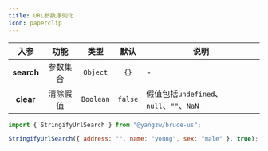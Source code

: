 ```yaml
---
title: URL参数序列化
icon: paperclip
---
```


入参|功能|类型|默认|说明
:-:|:-:|:-:|:-:|-
**search**|参数集合|`Object`|`{}`|-
**clear**|清除假值|`Boolean`|`false`|假值包括`undefined`、`null`、`""`、`NaN`

```js
import { StringifyUrlSearch } from "@yangzw/bruce-us";

StringifyUrlSearch({ address: "", name: "young", sex: "male" }, true); // "?name=young&sex=male"
```
